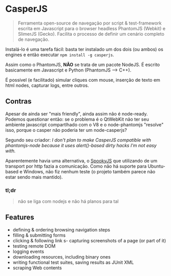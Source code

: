 # CasperJS

> Ferramenta open-source de navegação por script & test-framework escrita em Javascript para o browser headless PhantomJS (Webkit) e SlimerJS (Gecko). Facilita o processo de definir um cenário completo de navegação.

Instalá-lo é uma tarefa fácil: basta ter instalado um dos dois (ou ambos) os engines e então executar `npm install -g casperjs`.

Assim como o PhantomJS, **NÃO** se trata de um pacote NodeJS. É escrito basicamente em Javascript e Python (PhantomJS --> C++).

É possível (e facilitado) simular cliques com mouse, inserção de texto em html nodes, capturar logs, entre outros.

## Contras

Apesar de ainda ser "mais friendly", ainda assim não é node-ready. Podemos questionar então: se o problema é o QtWebKit não ter seu ambiente javascript compartlhado com o V8 e o node-phantomjs "resolve" isso, porque o casper não poderia ter um node-casperjs?

Segundo seu criador: *I don't plan to make CasperJS compatible with phantomjs-node because it uses  alert()-based dirty hacks I'm not easy with.*

Aparentemente havia uma alternativa, o [SpookyJS](https://github.com/WaterfallEngineering/SpookyJS) que utilizando de um transport por http fazia a comunicação. Como não há suporte para Ubuntu-based e Windows, não fiz nenhum teste (o projeto também parece não estar sendo mais mantido).

### tl;dr

> não se liga com nodejs e não há planos para tal


## Features

-	defining & ordering browsing navigation steps
-	filling & submitting forms
-	clicking & following link
s-	capturing screenshots of a page (or part of it)
-	testing remote DOM
-	logging events
-	downloading resources, including binary ones
-	writing functional test suites, saving results as JUnit XML
-	scraping Web contents
